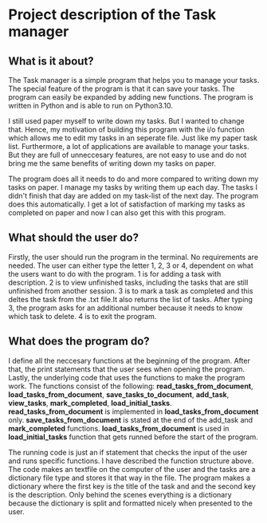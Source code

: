 # Project description of the Task manager
## What is it about?
The Task manager is a simple program that helps you to manage your tasks. The special feature of the program is that it can save your tasks. The program can easily be expanded by adding new functions. The program is written in Python and is able to run on Python3.10. 

I still used paper myself to write down my tasks. But I wanted to change that. Hence, my motivation of building this program with the i/o function which allows me to edit my tasks in an seperate file. Just like my paper task list. Furthermore, a lot of applications are available to manage your tasks. But they are full of unneccesary features, are not easy to use and do not bring me the same benefits of writing down my tasks on paper.

The program does all it needs to do and more compared to writing down my tasks on paper. I manage my tasks by writing them up each day. The tasks I didn't finish that day are added on my task-list of the next day. The program does this automatically. I get a lot of satisfaction of marking my tasks as completed on paper and now I can also get this with this program. 
## What should the user do?
Firstly, the user should run the program in the terminal. No requirements are needed. The user can either type the letter 1, 2, 3 or 4, dependent on what the users want to do with the program. 1 is for adding a task with description. 2 is to view unfinished tasks, including the tasks that are still unfinished from another session. 3 is to mark a task as completed and this deltes the task from the .txt file.It also returns the list of tasks. After typing 3, the program asks for an additional number because it needs to know which task to delete. 4 is to exit the program. 
## What does the program do?
I define all the neccesary functions at the beginning of the program. After that, the print statements that the user sees when opening the program. Lastly, the underlying code that uses the functions to make the program work. The functions consist of the following: **read_tasks_from_document**, **load_tasks_from_document**, **save_tasks_to_document**, **add_task**, **view_tasks**, **mark_completed**, **load_initial_tasks**. **read_tasks_from_document** is implemented in **load_tasks_from_document** only. **save_tasks_from_document** is stated at the end of the add_task and **mark_completed** functions. **load_tasks_from_document** is used in **load_initial_tasks** function that gets runned before the start of the program.  

The running code is just an if statement that checks the input of the user and runs specific functions. I have described the function structure above. The code makes an textfile on the computer of the user and the tasks are a dictionary file type and stores it that way in the file. The program makes a dictionary where the first key is the title of the task and and the second key is the description. Only behind the scenes everything is a dictionary because the dictionary is split and formatted nicely when presented to the user.